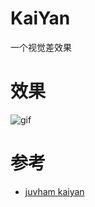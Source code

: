 # KaiYan
一个视觉差效果

# 效果
![gif](https://github.com/Wzxhaha/Storehouse/raw/master/KaiYan/kaiyan.gif)

# 参考
- [juvham kaiyan](https://github.com/juvham/kaiyan)
